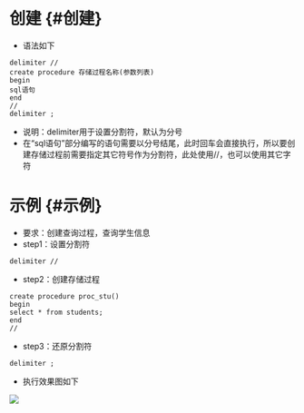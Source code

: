 # 创建 {#创建}

* 语法如下

```
delimiter //
create procedure 存储过程名称(参数列表)
begin
sql语句
end
//
delimiter ;
```

* 说明：delimiter用于设置分割符，默认为分号
* 在“sql语句”部分编写的语句需要以分号结尾，此时回车会直接执行，所以要创建存储过程前需要指定其它符号作为分割符，此处使用//，也可以使用其它字符

# 示例 {#示例}

* 要求：创建查询过程，查询学生信息
* step1：设置分割符

```
delimiter //
```

* step2：创建存储过程

```
create procedure proc_stu()
begin
select * from students;
end
//
```

* step3：还原分割符

```
delimiter ;
```

* 执行效果图如下

![](/assets/3-1.png)

